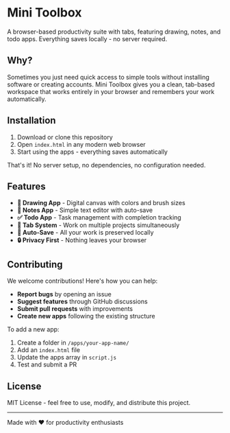 # Mini Toolbox

A browser-based productivity suite with tabs, featuring drawing, notes, and todo apps. Everything saves locally - no server required.

## Why?

Sometimes you just need quick access to simple tools without installing software or creating accounts. Mini Toolbox gives you a clean, tab-based workspace that works entirely in your browser and remembers your work automatically.

## Installation

1. Download or clone this repository
2. Open `index.html` in any modern web browser
3. Start using the apps - everything saves automatically

That's it! No server setup, no dependencies, no configuration needed.

## Features

- **🎨 Drawing App** - Digital canvas with colors and brush sizes
- **📝 Notes App** - Simple text editor with auto-save
- **✅ Todo App** - Task management with completion tracking
- **📑 Tab System** - Work on multiple projects simultaneously
- **💾 Auto-Save** - All your work is preserved locally
- **🔒 Privacy First** - Nothing leaves your browser

## Contributing

We welcome contributions! Here's how you can help:

- **Report bugs** by opening an issue
- **Suggest features** through GitHub discussions
- **Submit pull requests** with improvements
- **Create new apps** following the existing structure

To add a new app:
1. Create a folder in `/apps/your-app-name/`
2. Add an `index.html` file
3. Update the apps array in `script.js`
4. Test and submit a PR

## License

MIT License - feel free to use, modify, and distribute this project.

---

Made with ❤️ for productivity enthusiasts
